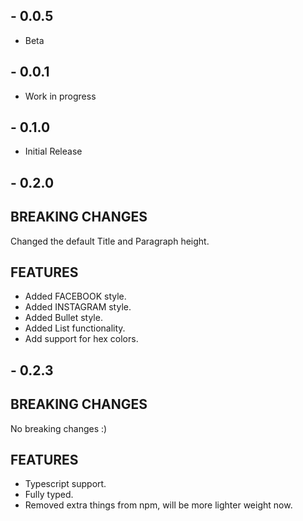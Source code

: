 ## - 0.0.5
  - Beta
## - 0.0.1
  - Work in progress
## - 0.1.0
  - Initial Release
## - 0.2.0
## BREAKING CHANGES
Changed the default Title and Paragraph height.

## FEATURES
- Added FACEBOOK style.
- Added INSTAGRAM style.
- Added Bullet style.
- Added List functionality.
- Add support for hex colors.

## - 0.2.3
## BREAKING CHANGES
No breaking changes :)

## FEATURES
- Typescript support.
- Fully typed.
- Removed extra things from npm, will be more lighter weight now.